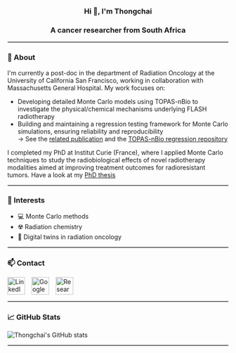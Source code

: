 <div align="center">

### Hi 👋, I'm Thongchai

### A cancer researcher from South Africa

</div>

<hr style="border: 1.5px solid #ccc;"/>

### 📌 About

I'm currently a post-doc in the department of Radiation Oncology at the University of California San Francisco, working in collaboration with Massachusetts General Hospital. My work focuses on: 

- Developing detailed Monte Carlo models using TOPAS-nBio to investigate the physical/chemical mechanisms underlying FLASH radiotherapy  
- Building and maintaining a regression testing framework for Monte Carlo simulations, ensuring reliability and reproducibility  
  → See the [related publication](https://doi.org/10.1088/1361-6560/add4b9) and the [TOPAS-nBio regression repository](https://github.com/topas-nbio/TOPAS-nBio-regression) 

I completed my PhD at Institut Curie (France), where I applied Monte Carlo techniques to study the radiobiological effects of novel radiotherapy modalities aimed at improving treatment outcomes for radioresistant tumors. Have a look at my [PhD thesis](https://theses.hal.science/tel-04390290)

<hr style="border: 1.5px solid #ccc;"/>

### 🎯 Interests

- 💻 Monte Carlo methods  
- ☢️ Radiation chemistry  
- 🧠 Digital twins in radiation oncology 

<hr style="border: 1.5px solid #ccc;"/>

### 📫 Contact

<p align="left" style="display: flex; gap: 15px; align-items: center; flex-wrap: wrap;">
  <a href="https://www.linkedin.com/in/thongchai-masilela/">
    <img src="https://cdn.creazilla.com/icons/7911221/linkedin-icon-lg.png" height="40" alt="LinkedIn" style="display:inline-block; vertical-align:middle;" />
  </a>
  <a href="https://scholar.google.com/citations?hl=en&authuser=1&user=fYppylcAAAAJ">
    <img src="https://cdn.creazilla.com/icons/3236817/google-icon-lg.png" height="40" alt="Google Scholar" style="display:inline-block; vertical-align:middle;" />
  </a>
  <a href="https://www.researchgate.net/profile/Thongchai-Masilela">
    <img src="https://upload.wikimedia.org/wikipedia/commons/5/5e/ResearchGate_icon_SVG.svg" height="40" alt="ResearchGate" style="display:inline-block; vertical-align:middle;" />
  </a>
</p>

<hr style="border: 1.5px solid #ccc;"/>

### 📈 GitHub Stats

![Thongchai's GitHub stats](https://github-readme-stats.vercel.app/api?username=tmasilela&show_icons=true&theme=default&count_private=true&rank_icon=github)

<hr style="border: 1.5px solid #ccc;"/>

